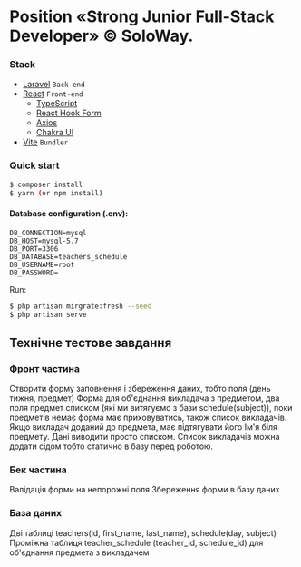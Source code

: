 # Position «Strong Junior Full-Stack Developer» © SoloWay.

### Stack

- [Laravel](https://laravel.com/) `Back-end`
- [React](https://react.dev/) `Front-end`
  - [TypeScript](https://www.typescriptlang.org/)
  - [React Hook Form](https://react-hook-form.com/)
  - [Axios](https://axios-http.com/docs/intro)
  - [Chakra UI](https://v2.chakra-ui.com/)
- [Vite](https://vitejs.dev/) `Bundler`

### Quick start

```sh
$ composer install
$ yarn (or npm install)
```

#### Database configuration (.env):

```
DB_CONNECTION=mysql
DB_HOST=mysql-5.7
DB_PORT=3306
DB_DATABASE=teachers_schedule
DB_USERNAME=root
DB_PASSWORD=
```

Run:

```sh
$ php artisan mirgrate:fresh --seed
$ php artisan serve
```

## Технічне тестове завдання

### Фронт частина

Створити форму заповнення і збереження даних, тобто поля (день тижня, предмет)
Форма для об'єднання викладача з предметом, два поля предмет списком (які ми витягуємо з бази schedule(subject)), поки предметів немає форма має приховуватись, також список викладачів. Якщо викладач доданий до предмета, має підтягувати його Ім'я біля предмету. Дані виводити просто списком.
Список викладачів можна додати сідом тобто статично в базу перед роботою.

### Бек частина

Валідація форми на непорожні поля
Збереження форми в базу даних

### База даних

Дві таблиці teachers(id, first_name, last_name), schedule(day, subject)
Проміжна таблиця teacher_schedule (teacher_id, schedule_id) для об'єднання предмета з викладачем
